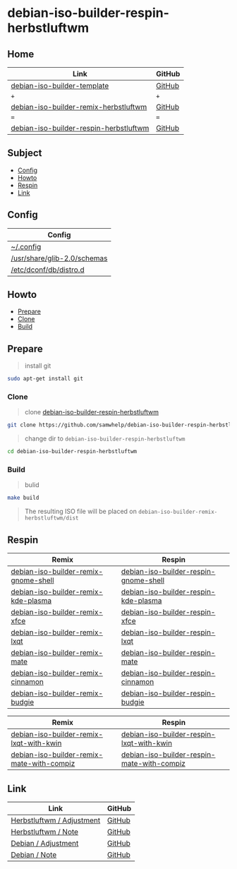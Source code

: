 

# debian-iso-builder-respin-herbstluftwm




## Home

| Link | GitHub |
| ---- | ------ |
| [debian-iso-builder-template](https://samwhelp.github.io/debian-iso-builder-template/) | [GitHub](https://github.com/samwhelp/debian-iso-builder-template) |
| `+` | `+` |
| [debian-iso-builder-remix-herbstluftwm](https://samwhelp.github.io/debian-iso-builder-remix-herbstluftwm/) | [GitHub](https://github.com/samwhelp/debian-iso-builder-remix-herbstluftwm) |
| `=` | `=` |
| [debian-iso-builder-respin-herbstluftwm](https://samwhelp.github.io/debian-iso-builder-respin-herbstluftwm/) | [GitHub](https://github.com/samwhelp/debian-iso-builder-respin-herbstluftwm) |




## Subject

* [Config](#config)
* [Howto](#howto)
* [Respin](#respin)
* [Link](#link)




## Config

| Config |
| ------ |
| [~/.config](https://github.com/samwhelp/debian-iso-builder-respin-herbstluftwm/tree/main/template/asset/overlay/etc/skel/.config) |
| [/usr/share/glib-2.0/schemas](https://github.com/samwhelp/debian-iso-builder-respin-herbstluftwm/tree/main/template/asset/overlay/usr/share/glib-2.0/schemas) |
| [/etc/dconf/db/distro.d](https://github.com/samwhelp/debian-iso-builder-respin-herbstluftwm/tree/main/template/asset/overlay/etc/dconf/db/distro.d) |




## Howto

* [Prepare](#prepare)
* [Clone](#clone)
* [Build](#build)




## Prepare

> install git

``` sh
sudo apt-get install git
```




### Clone

> clone [debian-iso-builder-respin-herbstluftwm](https://github.com/samwhelp/debian-iso-builder-respin-herbstluftwm)

``` sh
git clone https://github.com/samwhelp/debian-iso-builder-respin-herbstluftwm.git
```


> change dir to `debian-iso-builder-respin-herbstluftwm`

``` sh
cd debian-iso-builder-respin-herbstluftwm
```




### Build

> bulid

``` sh
make build
```

> The resulting ISO file will be placed on `debian-iso-builder-remix-herbstluftwm/dist`




## Respin

| Remix | Respin |
| ----- | ------ |
| [debian-iso-builder-remix-gnome-shell](https://github.com/samwhelp/debian-iso-builder-remix-gnome-shell) | [debian-iso-builder-respin-gnome-shell](https://github.com/samwhelp/debian-iso-builder-respin-gnome-shell) |
| [debian-iso-builder-remix-kde-plasma](https://github.com/samwhelp/debian-iso-builder-remix-kde-plasma) | [debian-iso-builder-respin-kde-plasma](https://github.com/samwhelp/debian-iso-builder-respin-kde-plasma) |
| [debian-iso-builder-remix-xfce](https://github.com/samwhelp/debian-iso-builder-remix-xfce) | [debian-iso-builder-respin-xfce](https://github.com/samwhelp/debian-iso-builder-respin-xfce) |
| [debian-iso-builder-remix-lxqt](https://github.com/samwhelp/debian-iso-builder-remix-lxqt) | [debian-iso-builder-respin-lxqt](https://github.com/samwhelp/debian-iso-builder-respin-lxqt) |
| [debian-iso-builder-remix-mate](https://github.com/samwhelp/debian-iso-builder-remix-mate) | [debian-iso-builder-respin-mate](https://github.com/samwhelp/debian-iso-builder-respin-mate) |
| [debian-iso-builder-remix-cinnamon](https://github.com/samwhelp/debian-iso-builder-remix-cinnamon) | [debian-iso-builder-respin-cinnamon](https://github.com/samwhelp/debian-iso-builder-respin-cinnamon) |
| [debian-iso-builder-remix-budgie](https://github.com/samwhelp/debian-iso-builder-remix-budgie) | [debian-iso-builder-respin-budgie](https://github.com/samwhelp/debian-iso-builder-respin-budgie) |


| Remix | Respin |
| ----- | ------ |
| [debian-iso-builder-remix-lxqt-with-kwin](https://github.com/samwhelp/debian-iso-builder-remix-lxqt-with-kwin) | [debian-iso-builder-respin-lxqt-with-kwin](https://github.com/samwhelp/debian-iso-builder-respin-lxqt-with-kwin) |
| [debian-iso-builder-remix-mate-with-compiz](https://github.com/samwhelp/debian-iso-builder-remix-mate-with-compiz) | [debian-iso-builder-respin-mate-with-compiz](https://github.com/samwhelp/debian-iso-builder-respin-mate-with-compiz) |




## Link

| Link | GitHub |
| ---- | ------ |
| [Herbstluftwm / Adjustment](https://samwhelp.github.io/herbstluftwm-adjustment/) | [GitHub](https://github.com/samwhelp/herbstluftwm-adjustment) |
| [Herbstluftwm / Note](https://samwhelp.github.io/note-about-herbstluftwm/) | [GitHub](https://github.com/samwhelp/note-about-herbstluftwm) |
| [Debian / Adjustment](https://samwhelp.github.io/debian-adjustment/) | [GitHub](https://github.com/samwhelp/debian-adjustment) |
| [Debian / Note](https://samwhelp.github.io/note-about-debian/) | [GitHub](https://github.com/samwhelp/note-about-debian) |
